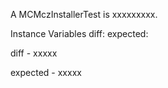 A MCMczInstallerTest is xxxxxxxxx.Instance Variables	diff:		<Object>	expected:		<Object>diff	- xxxxxexpected	- xxxxx